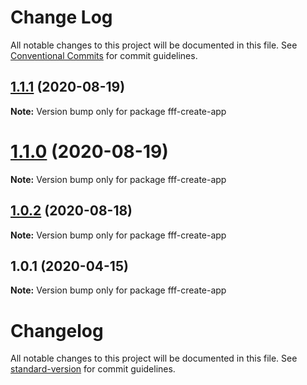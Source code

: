 # Change Log

All notable changes to this project will be documented in this file.
See [Conventional Commits](https://conventionalcommits.org) for commit guidelines.

## [1.1.1](https://github.com/formfunfunction/fff-create-app/compare/v2.15.0...v1.1.1) (2020-08-19)

**Note:** Version bump only for package fff-create-app





# [1.1.0](https://github.com/formfunfunction/fff-create-app/compare/v2.15.0...v1.1.0) (2020-08-19)

**Note:** Version bump only for package fff-create-app





## [1.0.2](https://github.com/formfunfunction/fff-create-app/compare/v1.0.1...v1.0.2) (2020-08-18)

**Note:** Version bump only for package fff-create-app





## 1.0.1 (2020-04-15)

**Note:** Version bump only for package fff-create-app





# Changelog

All notable changes to this project will be documented in this file. See [standard-version](https://github.com/conventional-changelog/standard-version) for commit guidelines.
